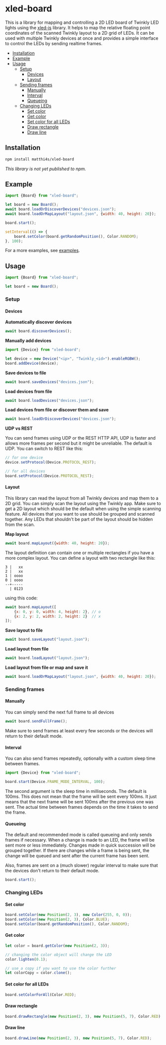 # xled-board

This is a library for mapping and controlling a 2D LED board of Twinkly LED lights using the [xled-js](https://github.com/matthi4s/xled-js) 
library. It helps to map the relative floating point coordinates of the scanned Twinkly layout to a 2D grid of LEDs. It can
be used with multiple Twinkly devices at once and provides a simple interface to control the LEDs by sending realtime
frames.

<!-- TOC -->
* [Installation](#installation)
* [Example](#example)
* [Usage](#usage)
  * [Setup](#setup)
    * [Devices](#devices)
    * [Layout](#layout)
  * [Sending frames](#sending-frames)
    * [Manually](#manually)
    * [Interval](#interval)
    * [Queueing](#queueing)
  * [Changing LEDs](#changing-leds)
    * [Set color](#set-color)
    * [Get color](#get-color)
    * [Set color for all LEDs](#set-color-for-all-leds)
    * [Draw rectangle](#draw-rectangle)
    * [Draw line](#draw-line)
<!-- TOC -->

## Installation

```bash
npm install matthi4s/xled-board
```
*This library is not yet published to npm.*

## Example

```js
import {Board} from "xled-board";

let board = new Board();
await board.loadOrDiscoverDevices("devices.json");
await board.loadOrMapLayout("layout.json", {width: 40, height: 20});

board.start();

setInterval(() => {
    board.setColor(board.getRandomPosition(), Color.RANDOM);
}, 100);
```

For a more examples, see [examples](examples).

## Usage

```js
import {Board} from "xled-board";

let board = new Board();
```

### Setup

#### Devices

**Automatically discover devices** 
```js
await board.discoverDevices();
```

**Manually add devices**
```js
import {Device} from "xled-board";

let device = new Device("<ip>", "Twinkly_<id>").enableRGBW();
board.addDevice(device);
```

**Save devices to file**
```js
await board.saveDevices("devices.json");
```

**Load devices from file**
```js
await board.loadDevices("devices.json");
```

**Load devices from file or discover them and save**
```js
await board.loadOrDiscoverDevices("devices.json");
```

**UDP vs REST**

You can send frames using UDP or the REST HTTP API, UDP is faster and allows more frames per second but it might
be unreliable. The default is UDP. You can switch to REST like this:
```js
// for one device
device.setProtocol(Device.PROTOCOL_REST);

// for all devices
board.setProtocol(Device.PROTOCOL_REST);
```

#### Layout

This library can read the layout from all Twinkly devices and map them to a 2D grid. You can simply scan the layout
using the Twinkly app. Make sure to get a 2D layout which should be the default when using the simple scanning
feature. All devices that you want to use should be grouped and scanned together. Any LEDs that shouldn't be
part of the layout should be hidden from the scan.

**Map layout**
```js
await board.mapLayout({width: 40, height: 20});
```

The layout definition can contain one or multiple rectangles if you have a more complex layout.
You can define a layout with two rectangle like this:
```
3 |   xx
2 |   xx
1 | oooo
0 | oooo
--+----- 
  | 0123
```
using this code:
```js
await board.mapLayout([
    {x: 0, y: 0, width: 4, height: 2}, // o
    {x: 2, y: 2, width: 2, height: 2}  // x
]);
```

**Save layout to file**
```js
await board.saveLayout("layout.json");
```

**Load layout from file**
```js
await board.loadLayout("layout.json");
```

**Load layout from file or map and save it**
```js
await board.loadOrMapLayout("layout.json", {width: 40, height: 20});
```

### Sending frames

#### Manually
You can simply send the next full frame to all devices
```js
await board.sendFullFrame();
```
Make sure to send frames at least every few seconds or the devices will return to their default mode.

#### Interval
You can also send frames repeatedly, optionally with a custom sleep time between frames.
```js
import {Device} from "xled-board";

board.start(Device.FRAME_MODE_INTERVAL, 100);
```
The second argument is the sleep time in milliseconds. The default is 100ms.
This does not mean that the frame will be sent every 100ms. It just means that the next frame will be sent 100ms after
the previous one was sent. The actual time between frames depends on the time it takes to send the frame.

#### Queueing
The default and recommended mode is called queueing and only sends frames if necessary. When a change
is made to an LED, the frame will be sent more or less immediately. Changes made in quick succession will be
grouped together. If there are changes while a frame is being sent, the change will be queued and sent after the
current frame has been sent.

Also, frames are sent on a (much slower) regular interval to make sure that the devices don't return to their default
mode.

```js
board.start();
```

### Changing LEDs

#### Set color
```js
board.setColor(new Position(2, 3), new Color(255, 0, 0));
board.setColor(new Position(2, 3), Color.BLUE);
board.setColor(board.getRandomPosition(), Color.RANDOM);
```

#### Get color
```js
let color = board.getColor(new Position(2, 3));

// changing the color object will change the LED
color.lighten(0.1);

// use a copy if you want to use the color further
let colorCopy = color.clone();
```

#### Set color for all LEDs
```js
board.setColorForAll(Color.RED);
```

#### Draw rectangle
```js
board.drawRectangle(new Position(2, 3), new Position(5, 7), Color.RED);
```

#### Draw line
```js
board.drawLine(new Position(2, 3), new Position(5, 7), Color.RED);
```

